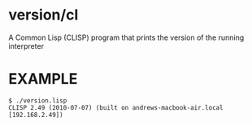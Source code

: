 # version/cl

A Common Lisp (CLISP) program that prints the version of the running interpreter

# EXAMPLE

```
$ ./version.lisp 
CLISP 2.49 (2010-07-07) (built on andrews-macbook-air.local [192.168.2.49])
```
